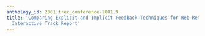 ```yaml
---
anthology_id: 2001.trec_conference-2001.9
title: 'Comparing Explicit and Implicit Feedback Techniques for Web Retrieval: TREC-10
  Interactive Track Report'
---
```

